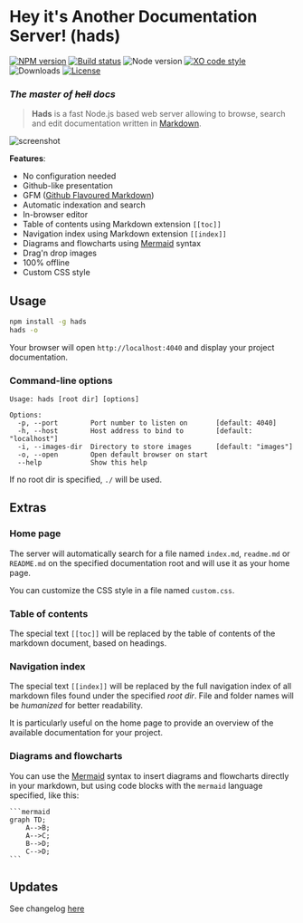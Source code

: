 # Hey it's Another Documentation Server! (hads)

[![NPM version](https://img.shields.io/npm/v/hads.svg)](https://www.npmjs.com/package/hads)
[![Build status](https://img.shields.io/travis/sinedied/hads/master.svg)](https://travis-ci.org/sinedied/hads)
![Node version](https://img.shields.io/node/v/hads.svg)
[![XO code style](https://img.shields.io/badge/code_style-XO-5ed9c7.svg)](https://github.com/sindresorhus/xo)
![Downloads](https://img.shields.io/npm/dm/hads.svg)
[![License](https://img.shields.io/npm/l/hads.svg)](LICENSE)

### *The master of ~~hell~~ docs*

> **Hads** is a fast Node.js based web server allowing to browse, search and edit documentation written in
[Markdown](http://daringfireball.net/projects/markdown/).

![screenshot](https://cloud.githubusercontent.com/assets/593151/24351859/afb0b958-12e7-11e7-8ad4-8655e6b3c1c1.png)

**Features**:

- No configuration needed
- Github-like presentation
- GFM ([Github Flavoured Markdown](https://guides.github.com/features/mastering-markdown/))
- Automatic indexation and search
- In-browser editor
- Table of contents using Markdown extension `[[toc]]`
- Navigation index using Markdown extension `[[index]]`
- Diagrams and flowcharts using [Mermaid](http://knsv.github.io/mermaid/) syntax
- Drag'n drop images
- 100% offline
- Custom CSS style


## Usage

```bash
npm install -g hads
hads -o
```

Your browser will open `http://localhost:4040` and display your project documentation.

### Command-line options

```
Usage: hads [root dir] [options]

Options:
  -p, --port        Port number to listen on       [default: 4040]
  -h, --host        Host address to bind to        [default: "localhost"]
  -i, --images-dir  Directory to store images      [default: "images"]
  -o, --open        Open default browser on start
  --help            Show this help
```

If no root dir is specified, `./` will be used.

## Extras

### Home page
 
The server will automatically search for a file named `index.md`, `readme.md` or `README.md` on the specified
documentation root and will use it as your home page.

You can customize the CSS style in a file named `custom.css`.

### Table of contents

The special text `[[toc]]` will be replaced by the table of contents of the markdown document, based on headings.

### Navigation index

The special text `[[index]]` will be replaced by the full navigation index of all markdown files found under the
specified *root dir*. File and folder names will be *humanized* for better readability.

It is particularly useful on the home page to provide an overview of the available documentation for your project.

### Diagrams and flowcharts

You can use the [Mermaid](http://knsv.github.io/mermaid/) syntax to insert diagrams and flowcharts directly in your
markdown, but using code blocks with the `mermaid` language specified, like this:

    ```mermaid
    graph TD;
        A-->B;
        A-->C;
        B-->D;
        C-->D;
    ```
    
## Updates

See changelog [here](CHANGELOG)
